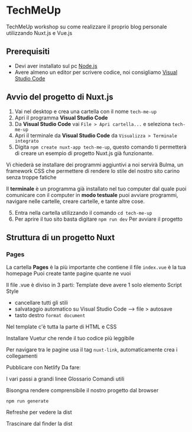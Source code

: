 # TechMeUp

TechMeUp workshop su come realizzare il proprio blog personale utilizzando Nuxt.js e Vue.js

## Prerequisiti

- Devi aver installato sul pc [Node.js](https://nodejs.org/it/download/)
- Avere almeno un editor per scrivere codice, noi consigliamo [Visual Studio Code](https://code.visualstudio.com/download)

## Avvio del progetto di Nuxt.js

1. Vai nel desktop e crea una cartella con il nome `tech-me-up`
2. Apri il programma **Visual Studio Code**
3. Da **Visual Studio Code** vai `File > Apri cartella...` e seleziona `tech-me-up`
4. Apri il terminale da **Visual Studio Code** da `Visualizza > Terminale integrato`
5. Digita  `npm create nuxt-app tech-me-up`, questo comando ti permetterà di creare un esempio di progetto Nuxt.js già funzionante.

Vi chiederà se installare dei programmi aggiuntivi a noi servirà Bulma, un framework CSS che permettere di rendere lo stile del nostro sito carino senza troppe fatiche

Il **terminale** è un programma già installato nel tuo computer dal quale puoi comunicare con il computer in **modo testuale** puoi avviare programmi, navigare nelle cartelle, creare cartelle, e tante altre cose.

5. Entra nella cartella utilizzando il comando `cd tech-me-up`
6. Per aprire il tuo sito basta digitare
`npm run dev`
Per avviare il progetto

## Struttura di un progetto Nuxt

### Pages

La cartella **Pages** è la più importante che contiene il file `index.vue` è la tua homepage
Puoi create tante pagine quante ne vuoi

Il file .vue è diviso in 3 parti:
Template deve avere 1 solo elemento
Script
Style

* cancellare tutti gli stili
* salvataggio automatico su Visual Studio Code --> file > autosave
* tasto destro `format document`

Nel template c'è tutta la parte di HTML e CSS

Installare Vuetur che rende il tuo codice più leggibile

Per navigare tra le pagine usa il tag `nuxt-link`, automaticamente crea i collegamenti

Pubblicare con Netlify
Da fare:

I vari passi a grandi linee
Glossario
Comandi utili

Bisongna rendere comprensibile il nostro progetto dal browser

```
npm run generate
```

Refreshe per vedere la dist

Trascinare dal finder la dist